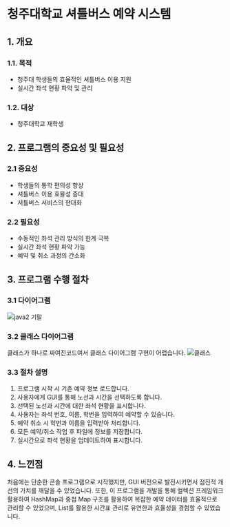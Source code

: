 # 청주대학교 셔틀버스 예약 시스템

## 1. 개요

### 1.1. 목적
- 청주대 학생들의 효율적인 셔틀버스 이용 지원
- 실시간 좌석 현황 파악 및 관리

### 1.2. 대상
- 청주대학교 재학생

## 2. 프로그램의 중요성 및 필요성

### 2.1 중요성
- 학생들의 통학 편의성 향상
- 셔틀버스 이용 효율성 증대
- 셔틀버스 서비스의 현대화

### 2.2 필요성
- 수동적인 좌석 관리 방식의 한계 극복
- 실시간 좌석 현황 파악 가능
- 예약 및 취소 과정의 간소화

## 3. 프로그램 수행 절차

### 3.1 다이어그램
![java2 기말](https://github.com/user-attachments/assets/19822ba4-0258-4aa5-b9d1-c4fb21c7f578)

### 3.2 클래스 다이어그램
클래스가 하나로 짜여진코드여서 클래스 다이어그램 구현이 어렵습니다.
![클래스](https://github.com/user-attachments/assets/07d235fc-261c-46b3-9999-a0e3abb6da28)

### 3.3 절차 설명
1. 프로그램 시작 시 기존 예약 정보 로드합니다.
2. 사용자에게 GUI를 통해 노선과 시간을 선택하도록 합니다.
3. 선택된 노선과 시간에 대한 좌석 현황을 표시합니다.
4. 사용자는 좌석 번호, 이름, 학번을 입력하여 예약할 수 있습니다.
5. 예약 취소 시 학번과 이름을 입력받아 처리합니다.
6. 모든 예약/취소 작업 후 파일에 정보를 저장합니다.
7. 실시간으로 좌석 현황을 업데이트하여 표시합니다.

## 4. 느낀점
처음에는 단순한 콘솔 프로그램으로 시작했지만, GUI 버전으로 발전시키면서 점진적 개선의 가치를 깨달을 수 있었습니다.
또한, 이 프로그램을 개발을 통해 컬렉션 프레임워크 활용하여 HashMap과 중첩 Map 구조를 활용하여 복잡한 예약 데이터를 효율적으로 관리할 수 있었으며,
List를 활용한 시간표 관리로 유연한과 효율성을 경험할 수 있었습니다.

